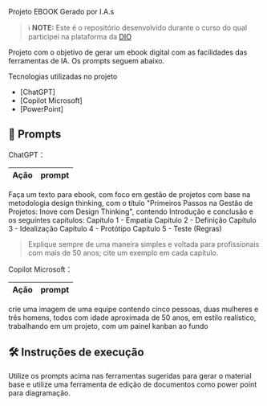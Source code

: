 Projeto EBOOK Gerado por I.A.s


 > ℹ️ **NOTE:** Este é o repositório desenvolvido durante o curso do qual participei na plataforma da [DIO](https://dio.me)

Projeto com o objetivo de gerar um ebook digital com as facilidades das ferramentas de IA. Os prompts
seguem abaixo.

Tecnologias utilizadas no projeto

- [ChatGPT]
- [Copilot Microsoft]
- [PowerPoint]

## 🧠 Prompts


ChatGPT：

|   Ação   | prompt                                                                                                                                                                                                                                                                         |
| :------: | ------------------------------------------------------------------------------------------------------------------------------------------------------------------------------------------------------------------------------------------------------------------------------ |
Faça um texto para ebook, com foco em gestão de projetos com base na metodologia design thinking, com o título "Primeiros Passos na Gestão de Projetos: Inove com Design Thinking", contendo Introdução e conclusão e os seguintes capítulos: 
Capítulo 1 - Empatia
Capítulo 2 - Definição
Capítulo 3 - Idealização
Capítulo 4 - Protótipo
Capítulo 5 - Teste
(Regras)
> Explique sempre de uma maneira simples e voltada para profissionais com mais de 50 anos; 
> cite um exemplo em cada capítulo.


Copilot Microsoft：

|  Ação  | prompt                                                                                 |
| :----: | -------------------------------------------------------------------------------------- |
crie uma imagem de uma equipe contendo cinco pessoas, duas mulheres e três homens, todos com idade aproximada de 50 anos, em estilo realístico, trabalhando em um projeto, com um painel kanban ao fundo

## 🛠️ Instruções de execução

Utilize os prompts acima nas ferramentas sugeridas para gerar o material base e utilize uma ferramenta de edição de documentos como power point para diagramação.
